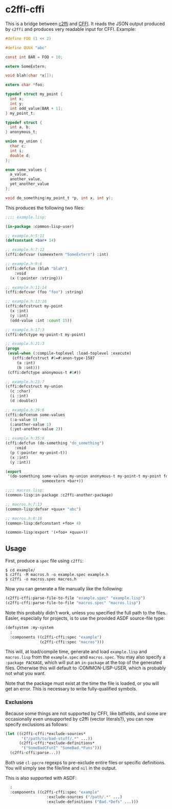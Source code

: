 # c2ffi-cffi

This is a bridge between [c2ffi](https://github.com/rpav/c2ffi) and
[CFFI](http://common-lisp.net/project/cffi/).  It reads the JSON
output produced by `c2ffi` and produces very readable input for CFFI.
Example:

```c
#define FOO (1 << 2)

#define QUUX "abc"

const int BAR = FOO + 10;

extern SomeExtern;

void blah(char *x[]);

extern char *foo;

typedef struct my_point {
  int x;
  int y;
  int odd_value[BAR + 1];
} my_point_t;

typedef struct {
  int a, b;
} anonymous_t;

union my_union {
  char c;
  int i;
  double d;
};

enum some_values {
  a_value,
  another_value,
  yet_another_value
};

void do_something(my_point_t *p, int x, int y);
```

This produces the following two files:

```lisp
;;;; example.lisp:

(in-package :common-lisp-user)

;; example.h:5:11
(defconstant +bar+ 14)

;; example.h:7:12
(cffi:defcvar (someextern "SomeExtern") :int)

;; example.h:9:6
(cffi:defcfun (blah "blah")
    :void
  (x (:pointer :string)))

;; example.h:11:14
(cffi:defcvar (foo "foo") :string)

;; example.h:13:16
(cffi:defcstruct my-point
  (x :int)
  (y :int)
  (odd-value :int :count 15))

;; example.h:17:3
(cffi:defctype my-point-t my-point)

;; example.h:21:3
(progn
 (eval-when (:compile-toplevel :load-toplevel :execute)
   (cffi:defcstruct #1=#:anon-type-1587
     (a :int)
     (b :int)))
 (cffi:defctype anonymous-t #1#))

;; example.h:23:7
(cffi:defcstruct my-union
  (c :char)
  (i :int)
  (d :double))

;; example.h:29:6
(cffi:defcenum some-values
  (:a-value 0)
  (:another-value 1)
  (:yet-another-value 2))

;; example.h:35:6
(cffi:defcfun (do-something "do_something")
    :void
  (p (:pointer my-point-t))
  (x :int)
  (y :int))

(export
 '(do-something some-values my-union anonymous-t my-point-t my-point foo blah
                someextern +bar+))

;;;; macros.lisp:
(common-lisp:in-package :c2ffi-another-package)

;; macros.h:7:13
(common-lisp:defvar +quux+ "abc")

;; macros.h:8:18
(common-lisp:defconstant +foo+ 4)

(common-lisp:export '(+foo+ +quux+))
```

## Usage

First, produce a `spec` file using `c2ffi`:

```console
$ cd example/
$ c2ffi -M macros.h -o example.spec example.h
$ c2ffi -o macros.spec macros.h
```

Now you can generate a file manually like the following:

```lisp
(c2ffi-cffi:parse-file-to-file "example.spec" "example.lisp")
(c2ffi-cffi:parse-file-to-file "macros.spec" "macros.lisp")
```

Note this probably didn't work, unless you specified the full path to
the files.  Easier, especially for projects, is to use the provided
ASDF source-file type:

```lisp
(defsystem :my-system
  :
  :components ((c2ffi-cffi:spec "example")
               (c2ffi-cffi:spec "macros")))
```

This will, at load/compile time, generate and load `example.lisp` and
`macros.lisp` from the `example.spec` and `macros.spec`.  You may also
specify a `:package PACKAGE`, which will put an `in-package` at the
top of the generated files.  Otherwise this will default to
:COMMON-LISP-USER, which is probably not what you want.

Note that the package must exist at the time the file is loaded, or
you will get an error.  This is necessary to write fully-qualified
symbols.

### Exclusions

Because some things are not supported by CFFI, like bitfields, and
some are occasionally even unsupported by c2ffi (vector literals?),
you can now specify exclusions as follows:

```lisp
(let ((c2ffi-cffi:*exclude-sources*
       '("/path/to/bad-stuff/.*" ...))
      (c2ffi-cffi:*exclude-definitions*
       '("SomeBadCFun1" "SomeBad.*Funs")))
  (c2ffi-cffi:parse...))
```

Both use `cl-ppcre` regexps to pre-exclude entire files or specific
definitions.  You will simply see the file/line and `nil` in the
output.

This is also supported with ASDF:

```lisp
  :
  :components ((c2ffi-cffi:spec "example"
                  :exclude-sources ("/path/.*" ...)
                  :exclude-definitions ("Bad.*Defs" ...)))
```
